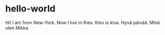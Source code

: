 # hello-world
Hi! I am from New-York. 
Now I live in Kiev. 
Kiev is kiva. 
Hyvä päivää.
Minä olen Mikka. 
